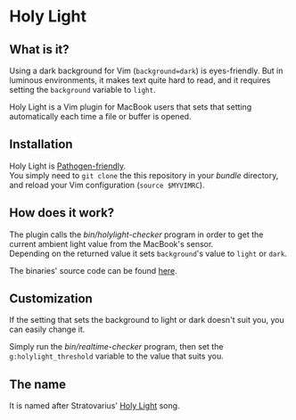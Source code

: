 # Holy Light

## What is it?
Using a dark background for Vim (`background=dark`) is eyes-friendly. But in
luminous environments, it makes text quite hard to read, and it requires setting
the `background` variable to `light`.

Holy Light is a Vim plugin for MacBook users that sets that setting automatically
each time a file or buffer is opened.

## Installation
Holy Light is [Pathogen-friendly](https://github.com/tpope/vim-pathogen).  
You simply need to `git clone` the this repository in your *bundle* directory, and
reload your Vim configuration (`source $MYVIMRC`).

## How does it work?
The plugin calls the *bin/holylight-checker* program in order to get the current
ambient light value from the MacBook's sensor.  
Depending on the returned value it sets `background`'s value to `light` or `dark`.

The binaries' source code can be found [here](https://web.archive.org/web/20131209072800/https://gist.github.com/Dinduks/5899561).

## Customization
If the setting that sets the background to light or dark doesn't suit you, you can
easily change it.

Simply run the *bin/realtime-checker* program, then set the `g:holylight_threshold`
variable to the value that suits you.

## The name
It is named after Stratovarius' [Holy Light](https://www.youtube.com/watch?v=KHVP2anxbH8)
song.
